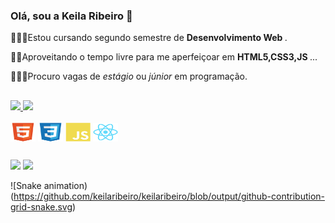 
### Olá, sou a Keila Ribeiro 👋

<p>👩🏾‍🎓Estou cursando segundo semestre de <strong> Desenvolvimento Web </strong>.</p>
<p>✍🏾Aproveitando o tempo livre para me aperfeiçoar em <strong> HTML5,CSS3,JS </strong>...</p>
<p>👩🏾‍💻Procuro vagas de <i> estágio</i> ou <i>júnior</i> em programação.</p>

 ##

 <div>
  <a href="https://github.com/keilaribeiro">
  <img height="180em" src="https://github-readme-stats.vercel.app/api?username=keilaribeiro&show_icons=true&theme=dracula&include_all_commits=true&count_private=true"/>
  <img height="180em" src="https://github-readme-stats.vercel.app/api/top-langs/?username=keilaribeiro&layout=compact&langs_count=7&theme=dracula"/>
</div>
  
<div style="display: inline-block"><br>
  <img align="center" alt="keila-HTML" height="30" width="40" src="https://raw.githubusercontent.com/devicons/devicon/master/icons/html5/html5-original.svg">
  <img align="center" alt="keila-CSS" height="30" width="40" src="https://raw.githubusercontent.com/devicons/devicon/master/icons/css3/css3-original.svg">
   <img align="center" alt="keila-Js" height="30" width="40" src="https://raw.githubusercontent.com/devicons/devicon/master/icons/javascript/javascript-plain.svg">
  <img align="center" alt="keila-React" height="30" width="40" src="https://raw.githubusercontent.com/devicons/devicon/master/icons/react/react-original.svg">
</div>
  
   ##
 
<div>
  <a href = "mailto:keila.ribeiro.kell@gmail.com"><img src="https://img.shields.io/badge/-Gmail-%23333?style=for-the-badge&logo=gmail&logoColor=red" target="_blank"></a>
  <a href="https://www.linkedin.com/in/keilaribeiro-programadora-web" target="_blank"><img src="https://img.shields.io/badge/-LinkedIn-%230077B5?style=for-the-badge&logo=linkedin&logoColor=white" target="_blank"></a> 
 
  ![Snake animation)(https://github.com/keilaribeiro/keilaribeiro/blob/output/github-contribution-grid-snake.svg)
</div>
